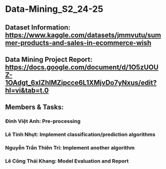 # Data-Mining_S2_24-25

## Dataset Information: https://www.kaggle.com/datasets/jmmvutu/summer-products-and-sales-in-ecommerce-wish

## Data Mining Project Report: https://docs.google.com/document/d/1O5zUOUZ-1OAdgt_6xIZhlMZipcce6L1XMjvDo7yNxus/edit?hl=vi&tab=t.0

## Members & Tasks: 
### Đinh Việt Anh: Pre-processing
### Lê Tinh Nhựt: Implement classification/prediction algorithms
### Nguyễn Trần Thiên Trí: Implement another algorithm
### Lê Công Thái Khang: Model Evaluation and Report
